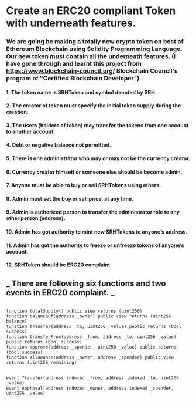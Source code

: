 # **Create an ERC20 compliant Token with underneath features.**

### We are going be making a totally new  crypto token on best of Ethereum Blockchain using Solidity Programming Language. Our new  token must contain all the underneath features. (I have gone through and learnt this project from https://www.blockchain-council.org/ Blockchain Council's program of "Certified Blockchain Developer").


#### 1. The token name is SRHToken and symbol denoted by SRH.

#### 2. The creator of token must specify the initial token supply during the creation.

#### 3. The users (holders of token) may transfer the tokens from one account to another account.

#### 4. Debt or negative balance not permitted.

#### 5. There is one administrator who may or may not be the currency creator.

#### 6. Currency creator himself or someone else should be become admin.

#### 7. Anyone must be able to buy or sell SRHTokens using ethers.

#### 8. Admin must set the buy or sell price, at any time.

#### 9. Admin is authorized person to transfer the administrator role to any other person (address).

#### 10. Admin has got authority to mint new SRHTokens to anyone’s address.

#### 11. Admin has got the authority to freeze or unfreeze tokens of anyone’s account.

#### 12. SRHToken should be ERC20 complaint.

##  _  There  are following six functions and two events in ERC20 complaint. _

```Solidity

function totalSupply() public view returns (uint256)
function balanceOf(address _owner) public view returns (uint256 balance)
function transfer(address _to, uint256 _value) public returns (bool success)
function transferFrom(address _from, address _to, uint256 _value) public returns (bool success)
function approve(address _spender, uint256 _value) public returns (bool success)
function allowance(address _owner, address _spender) public view returns (uint256 remaining)


event Transfer(address indexed _from, address indexed _to, uint256 _value)
event Approval(address indexed _owner, address indexed _spender, uint256 _value)

```
